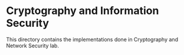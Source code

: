 # Cryptography and Information Security
This directory contains the implementations done in Cryptography and Network Security lab.
